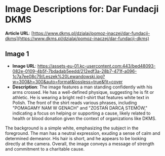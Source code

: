 # Image Descriptions for: Dar Fundacji DKMS

**Article URL**: [https://www.dkms.pl/dzialaj/pomoz-inaczej/dar-fundacji-dkms](https://www.dkms.pl/dzialaj/pomoz-inaczej/dar-fundacji-dkms)

## Image 1
- **Image URL**: https://assets-eu-01.kc-usercontent.com:443/bed48093-082e-0109-4b5f-7bdadab5eedd/212edf3a-28b7-471f-a096-1c7a7ee08c79/Leszek%20Lewandowski.jpg?w=300&h=300&auto=format&lossless=true&fit=cover
- **Description**: The image features a man standing confidently with his arms crossed. He has a well-defined physique, suggesting he is fit or athletic. He is wearing a bright red t-shirt that features white text in Polish. The front of the shirt reads various phrases, including "POMAGAMY NAM W GENACH" and "ZOSTAŃ DARCĄ STEMÓW," indicating a focus on helping or supporting a cause, likely related to health or blood donation given the context of organizations like DKMS.

The background is a simple white, emphasizing the subject in the foreground. The man has a neutral expression, exuding a sense of calm and determined demeanor. His hair is short, and he appears to be looking directly at the camera. Overall, the image conveys a message of strength and commitment to a charitable cause.

